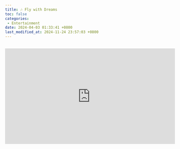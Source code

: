 ```yaml
---
title: 🎶 Fly with Dreams
toc: false
categories:
 - Entertainment
date: 2024-04-03 01:33:41 +0800
last_modified_at: 2024-11-24 23:57:03 +0800
---
```

<br>

<iframe class="iframe--video" width="560" height="315" src="https://www.youtube.com/embed/tqk9rQCiv-Q?si=mmaIAG0GjIdBhnOB" title="YouTube video player" frameborder="0" allow="accelerometer; autoplay; clipboard-write; encrypted-media; gyroscope; picture-in-picture; web-share" referrerpolicy="strict-origin-when-cross-origin" allowfullscreen></iframe>

